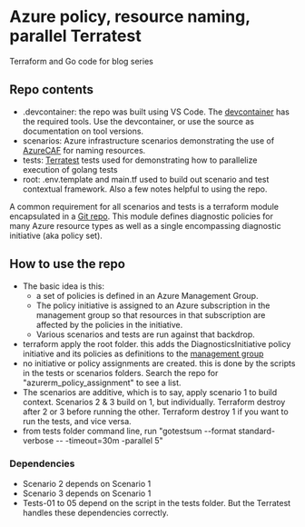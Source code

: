 # Azure policy, resource naming, parallel Terratest

Terraform and Go code for blog series

## Repo contents

- .devcontainer: the repo was built using VS Code. The [devcontainer](https://code.visualstudio.com/docs/remote/containers) has the required tools. Use the devcontainer, or use the source as documentation on tool versions.
- scenarios: Azure infrastructure scenarios demonstrating the use of [AzureCAF](https://github.com/aztfmod/terraform-provider-azurecaf) for naming resources.
- tests: [Terratest](https://github.com/gruntwork-io/terratest) tests used for demonstrating how to parallelize execution of golang tests
- root: .env.template and main.tf used to build out scenario and test contextual framework. Also a few notes helpful to using the repo.

A common requirement for all scenarios and tests is a terraform module encapsulated in a [Git repo](https://github.com/Nepomuceno/terraform-azurerm-monitoring-policies). This module defines diagnostic policies for many Azure resource types as well as a single encompassing diagnostic initiative (aka policy set).  

## How to use the repo

- The basic idea is this:
  - a set of policies is defined in an Azure Management Group.
  - The policy initiative is assigned to an Azure subscription in the management group so that resources in that subscription are affected by the policies in the initiative.
  - Various scenarios and tests are run against that backdrop.
- terraform apply the root folder. this adds the DiagnosticsInitiative policy initiative and its policies as definitions to the [management group](https://docs.microsoft.com/en-us/azure/governance/management-groups/)
- no initiative or policy assignments are created. this is done by the scripts in the tests or scenarios folders. Search the repo for "azurerm_policy_assignment" to see a list.
- The scenarios are additive, which is to say, apply scenario 1 to build context. Scenarios 2 & 3 build on 1, but individually. Terraform destroy after 2 or 3 before running the other. Terraform destroy 1 if you want to run the tests, and vice versa.
- from tests folder command line, run "gotestsum --format standard-verbose -- -timeout=30m -parallel 5"

### Dependencies

- Scenario 2 depends on Scenario 1
- Scenario 3 depends on Scenario 1
- Tests-01 to 05 depend on the script in the tests folder. But the Terratest handles these dependencies correctly.

